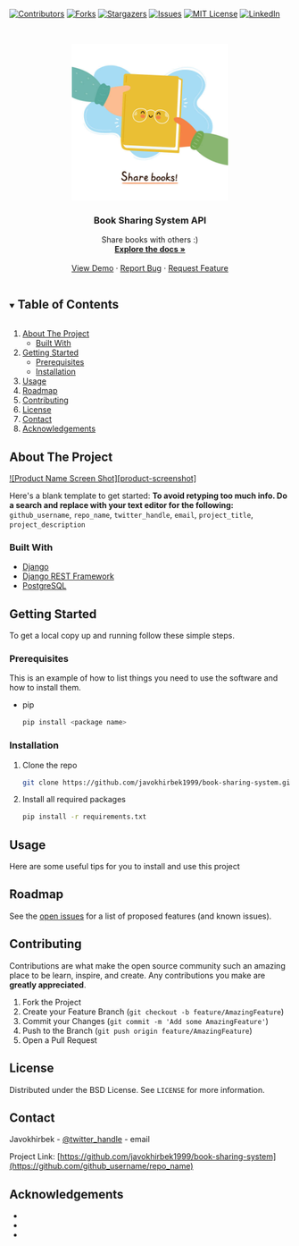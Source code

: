 <!--
*** Thanks for checking out the Best-README-Template. If you have a suggestion
*** that would make this better, please fork the repo and create a pull request
*** or simply open an issue with the tag "enhancement".
*** Thanks again! Now go create something AMAZING! :D
***
***
***
*** To avoid retyping too much info. Do a search and replace for the following:
*** github_username, repo_name, twitter_handle, email, project_title, project_description
-->



<!-- PROJECT SHIELDS -->
<!--
*** I'm using markdown "reference style" links for readability.
*** Reference links are enclosed in brackets [ ] instead of parentheses ( ).
*** See the bottom of this document for the declaration of the reference variables
*** for contributors-url, forks-url, etc. This is an optional, concise syntax you may use.
*** https://www.markdownguide.org/basic-syntax/#reference-style-links
-->
[![Contributors][contributors-shield]][contributors-url]
[![Forks][forks-shield]][forks-url]
[![Stargazers][stars-shield]][stars-url]
[![Issues][issues-shield]][issues-url]
[![MIT License][license-shield]][license-url]
[![LinkedIn][linkedin-shield]][linkedin-url]



<!-- PROJECT LOGO -->
<br />
<p align="center">
  <a href="https://github.com/github_username/repo_name">
    <img src="https://github.com/javokhirbek1999/book-sharing-system/blob/main/logo.jpg" alt="Logo" width="280" height="280">
  </a>

  <h3 align="center">Book Sharing System API</h3>

  <p align="center">
    Share books with others :)
    <br />
    <a href="https://github.com/javokhirbek1999/book-sharing-system"><strong>Explore the docs »</strong></a>
    <br />
    <br />
    <a href="https://github.com/javokhirbek1999/book-sharing-system">View Demo</a>
    ·
    <a href="https://github.com/javokhirbek1999/book-sharing-system/issues">Report Bug</a>
    ·
    <a href="https://github.com/javokhirbek1999/book-sharing-system/issues">Request Feature</a>
  </p>
</p>



<!-- TABLE OF CONTENTS -->
<details open="open">
  <summary><h2 style="display: inline-block">Table of Contents</h2></summary>
  <ol>
    <li>
      <a href="#about-the-project">About The Project</a>
      <ul>
        <li><a href="#built-with">Built With</a></li>
      </ul>
    </li>
    <li>
      <a href="#getting-started">Getting Started</a>
      <ul>
        <li><a href="#prerequisites">Prerequisites</a></li>
        <li><a href="#installation">Installation</a></li>
      </ul>
    </li>
    <li><a href="#usage">Usage</a></li>
    <li><a href="#roadmap">Roadmap</a></li>
    <li><a href="#contributing">Contributing</a></li>
    <li><a href="#license">License</a></li>
    <li><a href="#contact">Contact</a></li>
    <li><a href="#acknowledgements">Acknowledgements</a></li>
  </ol>
</details>



<!-- ABOUT THE PROJECT -->
## About The Project

[![Product Name Screen Shot][product-screenshot]](https://example.com)

Here's a blank template to get started:
**To avoid retyping too much info. Do a search and replace with your text editor for the following:**
`github_username`, `repo_name`, `twitter_handle`, `email`, `project_title`, `project_description`


### Built With

* [Django](https://www.djangoproject.com/)
* [Django REST Framework](https://www.django-rest-framework.org/)
* [PostgreSQL](https://www.postgresql.org/)



<!-- GETTING STARTED -->
## Getting Started

To get a local copy up and running follow these simple steps.

### Prerequisites

This is an example of how to list things you need to use the software and how to install them.
* pip
  ```sh
  pip install <package name>
  ```

### Installation

1. Clone the repo
   ```sh
   git clone https://github.com/javokhirbek1999/book-sharing-system.git
   ```
2. Install all required packages
   ```sh
   pip install -r requirements.txt
   ```



<!-- USAGE EXAMPLES -->
## Usage

Here are some useful tips for you to install and use this project

<!-- ROADMAP -->
## Roadmap

See the [open issues](https://github.com/javokhirbek1999/book-sharing-system/issues) for a list of proposed features (and known issues).



<!-- CONTRIBUTING -->
## Contributing

Contributions are what make the open source community such an amazing place to be learn, inspire, and create. Any contributions you make are **greatly appreciated**.

1. Fork the Project
2. Create your Feature Branch (`git checkout -b feature/AmazingFeature`)
3. Commit your Changes (`git commit -m 'Add some AmazingFeature'`)
4. Push to the Branch (`git push origin feature/AmazingFeature`)
5. Open a Pull Request



<!-- LICENSE -->
## License

Distributed under the BSD License. See `LICENSE` for more information.



<!-- CONTACT -->
## Contact

Javokhirbek - [@twitter_handle](https://twitter.com/twitter_handle) - email

Project Link: [https://github.com/javokhirbek1999/book-sharing-system](https://github.com/github_username/repo_name)



<!-- ACKNOWLEDGEMENTS -->
## Acknowledgements

* []()
* []()
* []()





<!-- MARKDOWN LINKS & IMAGES -->
<!-- https://www.markdownguide.org/basic-syntax/#reference-style-links -->
[contributors-shield]: https://img.shields.io/github/contributors/javokhirbek1999/book-sharing-system.svg?style=for-the-badge
[contributors-url]: https://github.com/javokhirbek1999/book-sharing-system/graphs/contributors
[forks-shield]: https://img.shields.io/github/forks/javokhirbek1999/book-sharing-system.svg?style=for-the-badge
[forks-url]: https://github.com/javokhirbek1999/book-sharing-system/network/members
[stars-shield]: https://img.shields.io/github/stars/javokhirbek1999/book-sharing-system.svg?style=for-the-badge
[stars-url]: https://github.com/javokhirbek1999/book-sharing-system/stargazers
[issues-shield]: https://img.shields.io/github/issues/javokhirbek1999/book-sharing-system.svg?style=for-the-badge
[issues-url]: https://github.com/javokhirbek1999/book-sharing-system/issues
[license-shield]: https://img.shields.io/github/license/javokhirbek1999/book-sharing-system.svg?style=for-the-badge
[license-url]: https://github.com/github_username/repo/blob/master/LICENSE.txt
[linkedin-shield]: https://img.shields.io/badge/-LinkedIn-black.svg?style=for-the-badge&logo=linkedin&colorB=555
[linkedin-url]: https://www.linkedin.com/in/javokhirbek-kh/
